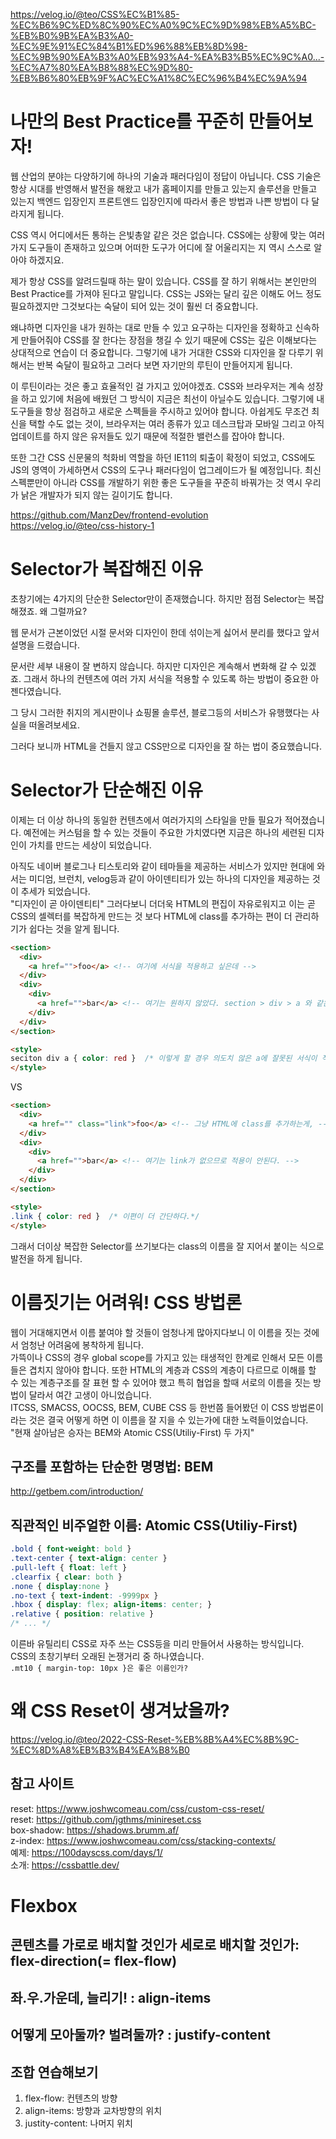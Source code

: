 https://velog.io/@teo/CSS%EC%B1%85-%EC%B6%9C%ED%8C%90%EC%A0%9C%EC%9D%98%EB%A5%BC-%EB%B0%9B%EA%B3%A0-%EC%9E%91%EC%84%B1%ED%96%88%EB%8D%98-%EC%9B%90%EA%B3%A0%EB%93%A4-%EA%B3%B5%EC%9C%A0...-%EC%A7%80%EA%B8%88%EC%9D%80-%EB%B6%80%EB%9F%AC%EC%A1%8C%EC%96%B4%EC%9A%94  



# 나만의 Best Practice를 꾸준히 만들어보자!
웹 산업의 분야는 다양하기에 하나의 기술과 패러다임이 정답이 아닙니다. CSS 기술은 항상 시대를 반영해서 발전을 해왔고 내가 홈페이지를 만들고 있는지 솔루션을 만들고 있는지 백엔드 입장인지 프론트엔드 입장인지에 따라서 좋은 방법과 나쁜 방법이 다 달라지게 됩니다.
  
CSS 역시 어디에서든 통하는 은빛총알 같은 것은 없습니다. CSS에는 상황에 맞는 여러가지 도구들이 존재하고 있으며 어떠한 도구가 어디에 잘 어울리지는 지 역시 스스로 알아야 하겠지요.
  
제가 항상 CSS를 알려드릴때 하는 말이 있습니다. CSS를 잘 하기 위해서는 본인만의 Best Practice를 가져야 된다고 말입니다. CSS는 JS와는 달리 깊은 이해도 어느 정도 필요하겠지만 그것보다는 숙달이 되어 있는 것이 훨씬 더 중요합니다.
  
왜냐하면 디자인을 내가 원하는 대로 만들 수 있고 요구하는 디자인을 정확하고 신속하게 만들어줘야 CSS를 잘 한다는 장점을 챙길 수 있기 때문에 CSS는 깊은 이해보다는 상대적으로 연습이 더 중요합니다. 그렇기에 내가 거대한 CSS와 디자인을 잘 다루기 위해서는 반복 숙달이 필요하고 그러다 보면 자기만의 루틴이 만들어지게 됩니다.
  
이 루틴이라는 것은 좋고 효율적인 걸 가지고 있어야겠죠. CSS와 브라우저는 계속 성장을 하고 있기에 처음에 배웠던 그 방식이 지금은 최선이 아닐수도 있습니다. 그렇기에 내 도구들을 항상 점검하고 새로운 스펙들을 주시하고 있어야 합니다. 아쉽게도 무조건 최신을 택할 수도 없는 것이, 브라우저는 여러 종류가 있고 데스크탑과 모바일 그리고 아직 업데이트를 하지 않은 유저들도 있기 때문에 적절한 밸런스를 잡아야 합니다.
  
또한 그간 CSS 신문물의 척화비 역할을 하던 IE11의 퇴출이 확정이 되었고, CSS에도 JS의 영역이 가세하면서 CSS의 도구나 패러다임이 업그레이드가 될 예정입니다. 최신 스펙뿐만이 아니라 CSS를 개발하기 위한 좋은 도구들을 꾸준히 바꿔가는 것 역시 우리가 낡은 개발자가 되지 않는 길이기도 합니다.  

https://github.com/ManzDev/frontend-evolution  
https://velog.io/@teo/css-history-1  


# Selector가 복잡해진 이유  
초창기에는 4가지의 단순한 Selector만이 존재했습니다. 하지만 점점 Selector는 복잡해졌죠. 왜 그럴까요?
  
웹 문서가 근본이었던 시절 문서와 디자인이 한데 섞이는게 싫어서 분리를 했다고 앞서 설명을 드렸습니다.
  
문서란 세부 내용이 잘 변하지 않습니다. 하지만 디자인은 계속해서 변화해 갈 수 있겠죠. 그래서 하나의 컨텐츠에 여러 가지 서식을 적용할 수 있도록 하는 방법이 중요한 아젠다였습니다.
  
그 당시 그러한 취지의 게시판이나 쇼핑몰 솔루션, 블로그등의 서비스가 유행했다는 사실을 떠올려보세요.
  
그러다 보니까 HTML을 건들지 않고 CSS만으로 디자인을 잘 하는 법이 중요했습니다.  


# Selector가 단순해진 이유  
이제는 더 이상 하나의 동일한 컨텐츠에서 여러가지의 스타일을 만들 필요가 적어졌습니다. 예전에는 커스텀을 할 수 있는 것들이 주요한 가치였다면 지금은 하나의 세련된 디자인이 가치를 만드는 세상이 되었습니다.

아직도 네이버 블로그나 티스토리와 같이 테마들을 제공하는 서비스가 있지만 현대에 와서는 미디엄, 브런치, velog등과 같이 아이덴티티가 있는 하나의 디자인을 제공하는 것이 추세가 되었습니다.  
"디자인이 곧 아이덴티티"
그러다보니 더더욱 HTML의 편집이 자유로워지고 이는 곧 CSS의 셀렉터를 복잡하게 만드는 것 보다 HTML에 class를 추가하는 편이 더 관리하기가 쉽다는 것을 알게 됩니다.

```html
<section>
  <div>
    <a href="">foo</a> <!-- 여기에 서식을 적용하고 싶은데 -->
  </div>
  <div>
    <div>
      <a href="">bar</a> <!-- 여기는 원하지 않았다. section > div > a 와 같은 식으로 썼어야 했다! -->
    </div>
  </div>
</section>

<style>
seciton div a { color: red }  /* 이렇게 할 경우 의도치 않은 a에 잘못된 서식이 적용할 잠재적 위험이 항상 가지고 있게 된다! */
</style>
```
VS
```html
<section>
  <div>
    <a href="" class="link">foo</a> <!-- 그냥 HTML에 class를 추가하는게, -->
  </div>
  <div>
    <div>
      <a href="">bar</a> <!-- 여기는 link가 없으므로 적용이 안된다. -->
    </div>
  </div>
</section>

<style>
.link { color: red }  /* 이편이 더 간단하다.*/
</style>
```
그래서 더이상 복잡한 Selector를 쓰기보다는 class의 이름을 잘 지어서 붙이는 식으로 발전을 하게 됩니다.  


# 이름짓기는 어려워! CSS 방법론
웹이 거대해지면서 이름 붙여야 할 것들이 엄청나게 많아지다보니 이 이름을 짓는 것에서 엄청난 어려움에 봉착하게 됩니다.  
가뜩이나 CSS의 경우 global scope를 가지고 있는 태생적인 한계로 인해서 모든 이름들은 겹치지 않아야 합니다. 또한 HTML의 계층과 CSS의 계층이 다르므로 이해를 할 수 있는 계층구조를 잘 표현 할 수 있어야 했고 특히 협업을 할때 서로의 이름을 짓는 방법이 달라서 여간 고생이 아니었습니다.  
ITCSS, SMACSS, OOCSS, BEM, CUBE CSS 등 한번쯤 들어봤던 이 CSS 방법론이라는 것은 결국 어떻게 하면 이 이름을 잘 지을 수 있는가에 대한 노력들이었습니다.  
"현재 살아남은 승자는 BEM와 Atomic CSS(Utiliy-First) 두 가지"   

## 구조를 포함하는 단순한 명명법: BEM
http://getbem.com/introduction/

## 직관적인 비주얼한 이름: Atomic CSS(Utiliy-First)
```css
.bold { font-weight: bold }
.text-center { text-align: center }
.pull-left { float: left }
.clearfix { clear: both }
.none { display:none }
.no-text { text-indent: -9999px }
.hbox { display: flex; align-items: center; }
.relative { position: relative }
/* ... */
```
이른바 유틸리티 CSS로 자주 쓰는 CSS등을 미리 만들어서 사용하는 방식입니다.  
CSS의 초창기부터 오래된 논쟁거리 중 하나였습니다.    
`.mt10 { margin-top: 10px }은 좋은 이름인가?`  


# 왜 CSS Reset이 생겨났을까?
https://velog.io/@teo/2022-CSS-Reset-%EB%8B%A4%EC%8B%9C-%EC%8D%A8%EB%B3%B4%EA%B8%B0  

## 참고 사이트
reset: https://www.joshwcomeau.com/css/custom-css-reset/  
reset: https://github.com/jgthms/minireset.css  
box-shadow: https://shadows.brumm.af/  
z-index: https://www.joshwcomeau.com/css/stacking-contexts/  
예제: https://100dayscss.com/days/1/  
소개: https://cssbattle.dev/  


# Flexbox
## 콘텐츠를 가로로 배치할 것인가 세로로 배치할 것인가: flex-direction(= flex-flow)

## 좌.우.가운데, 늘리기! : align-items
  
## 어떻게 모아둘까? 벌려둘까? : justify-content

## 조합 연습해보기
1) flex-flow: 컨텐츠의 방향
2) align-items: 방향과 교차방향의 위치
3) justity-content: 나머지 위치

